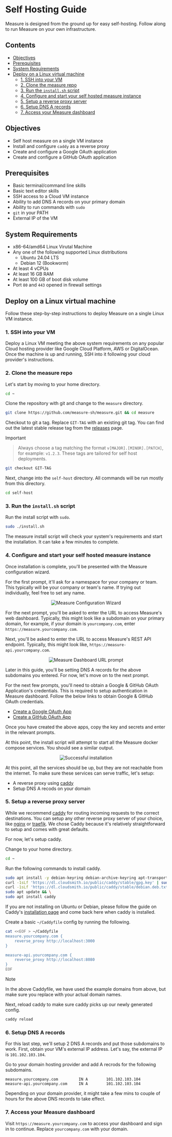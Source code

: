 # Self Hosting Guide <!-- omit in toc -->

Measure is designed from the ground up for easy self-hosting. Follow along to run Measure on your own infrastructure.

## Contents <!-- omit in toc -->

- [Objectives](#objectives)
- [Prerequisites](#prerequisites)
- [System Requirements](#system-requirements)
- [Deploy on a Linux virtual machine](#deploy-on-a-linux-virtual-machine)
  - [1. SSH into your VM](#1-ssh-into-your-vm)
  - [2. Clone the measure repo](#2-clone-the-measure-repo)
  - [3. Run the `install.sh` script](#3-run-the-installsh-script)
  - [4. Configure and start your self hosted measure instance](#4-configure-and-start-your-self-hosted-measure-instance)
  - [5. Setup a reverse proxy server](#5-setup-a-reverse-proxy-server)
  - [6. Setup DNS A records](#6-setup-dns-a-records)
  - [7. Access your Measure dashboard](#7-access-your-measure-dashboard)

## Objectives

- Self host measure on a single VM instance
- Install and configure `caddy` as a reverse proxy
- Create and configure a Google OAuth application
- Create and configure a GitHub OAuth application

## Prerequisites

- Basic terminal/command line skills
- Basic text editor skills
- SSH access to a Cloud VM instance
- Ability to add DNS A records on your primary domain
- Ability to run commands with `sudo`
- `git` in your PATH
- External IP of the VM

## System Requirements

- x86-64/amd64 Linux Virutal Machine
- Any one of the following supported Linux distributions
  - Ubuntu 24.04 LTS
  - Debian 12 (Bookworm)
- At least 4 vCPUs
- At least 16 GB RAM
- At least 100 GB of boot disk volume
- Port `80` and `443` opened in firewall settings

## Deploy on a Linux virtual machine

Follow these step-by-step instructions to deploy Measure on a single Linux VM instance.

### 1. SSH into your VM

Deploy a Linux VM meeting the above system requirements on any popular Cloud hosting provider like Google Cloud Platform, AWS or DigitalOcean. Once the machine is up and running, SSH into it following your cloud provider's instructions.

### 2. Clone the measure repo

Let's start by moving to your home directory.

```sh
cd ~
```

Clone the repository with git and change to the `measure` directory.

```sh
git clone https://github.com/measure-sh/measure.git && cd measure
```

Checkout to git a tag. Replace `GIT-TAG` with an existing git tag. You can find out the latest stable release tag from the [releases](https://github.com/measure-sh/measure/releases) page.

> [!IMPORTANT]

> Always choose a tag matching the format `v[MAJOR].[MINOR].[PATCH]`, for example: `v1.2.3`.
> These tags are tailored for self host deployments.

```sh
git checkout GIT-TAG
```

Next, change into the `self-host` directory. All commands will be run mostly from this directory.

```sh
cd self-host
```

### 3. Run the `install.sh` script

Run the install script with `sudo`.

```sh
sudo ./install.sh
```

The measure install script will check your system's requirements and start the installation. It can take a few minutes to complete.

### 4. Configure and start your self hosted measure instance

Once installation is complete, you'll be presented with the Measure configuration wizard.

For the first prompt, it'll ask for a namespace for your company or team. This typically will be your company or team's name. If trying out individually, feel free to set any name.

<p align="center">
  <img src="https://github.com/user-attachments/assets/70e5aa2c-8916-4b84-930a-e57a5c020e2a" alt="Measure Configuration Wizard" />
</p>

For the next prompt, you'll be asked to enter the URL to access Measure's web dashboard. Typically, this might look like a subdomain on your primary domain, for example, if your domain is `yourcompany.com`, enter `https://measure.yourcompany.com`.

Next, you'll be asked to enter the URL to access Measure's REST API endpoint. Typically, this might look like, `https://measure-api.yourcompany.com`.

<p align="center">
  <img src="https://github.com/user-attachments/assets/22610a50-202d-4e05-baf0-f2ab464d3ed7" alt="Measure Dashboard URL prompt" />
</p>

Later in this guide, you'll be setting DNS A records for the above subdomains you entered. For now, let's move on to the next prompt.

For the next few prompts, you'll need to obtain a Google & GitHub OAuth Application's credentials. This is required to setup authentication in Measure dashboard. Follow the below links to obtain Google & GitHub OAuth credentials.

- [Create a Google OAuth App](./google-oauth.md)
- [Create a GitHub OAuth App](./github-oauth.md)

Once you have created the above apps, copy the key and secrets and enter in the relevant prompts.

At this point, the install script will attempt to start all the Measure docker compose services. You should see a similar output.

<p align="center">
  <img src="https://github.com/user-attachments/assets/b33fbca4-4567-4077-9432-8be9f9c8b078" alt="Successful installation" />
</p>

At this point, all the services should be up, but they are not reachable from the internet. To make sure these services can serve traffic, let's setup: 

- A reverse proxy using [caddy](https://caddyserver.com/)
- Setup DNS A recods on your domain

### 5. Setup a reverse proxy server

While we recommend [caddy](https://caddyserver.com) for routing incoming requests to the correct destinations. You can setup any other reverse proxy server of your choice, like [nginx](https://nginx.org/) or [traefik](https://traefik.io/). We chose Caddy because it's relatively straightforward to setup and comes with great defaults.

For now, let's setup caddy.

Change to your home directory.

```sh
cd ~
```

Run the following commands to install caddy.

```sh
sudo apt install -y debian-keyring debian-archive-keyring apt-transport-https curl && \
curl -1sLf 'https://dl.cloudsmith.io/public/caddy/stable/gpg.key' | sudo gpg --dearmor -o /usr/share/keyrings/caddy-stable-archive-keyring.gpg && \
curl -1sLf 'https://dl.cloudsmith.io/public/caddy/stable/debian.deb.txt' | sudo tee /etc/apt/sources.list.d/caddy-stable.list && \
sudo apt update && \
sudo apt install caddy
```

If you are not installing on Ubuntu or Debian, please follow the guide on Caddy's [installation page](https://caddyserver.com/docs/install) and come back here when caddy is installed.

Create a basic `~/Caddyfile` config by running the following.

```sh
cat <<EOF > ~/Caddyfile
measure.yourcompany.com {
	reverse_proxy http://localhost:3000
}

measure-api.yourcompany.com {
	reverse_proxy http://localhost:8080
}
EOF
```

> [!NOTE]
> 
> In the above Caddyfile, we have used the example domains from above, but make sure you replace with your actual domain names.

Next, reload caddy to make sure caddy picks up our newly generated config.

```sh
caddy reload
```

### 6. Setup DNS A records

For this last step, we'll setup 2 DNS A records and put those subdomains to work. First, obtain your VM's external IP address. Let's say, the external IP is `101.102.103.104`.

Go to your domain hosting provider and add A recrods for the following subdomains.

```
measure.yourcompany.com         IN A        101.102.103.104
measure-api.yourcompany.com     IN A        101.102.103.104
```

Depending on your domain provider, it might take a few mins to couple of hours for the above DNS records to take effect.

### 7. Access your Measure dashboard

Visit `https://measure.yourcompany.com` to access your dashboard and sign in to continue. Replace `yourcompany.com` with your domain.